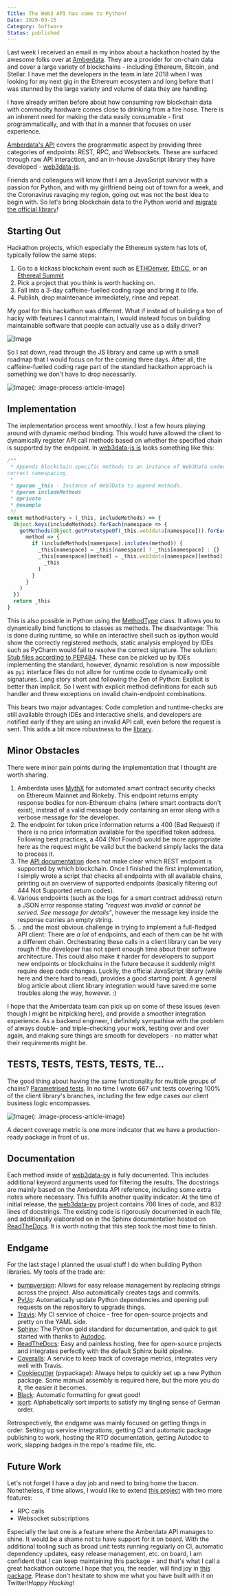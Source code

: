 ```yaml
---
Title: The Web3 API has come to Python!
Date: 2020-03-15
Category: Software
Status: published
---
```


Last week I received an email in my inbox about a hackathon hosted by the awesome folks over at [Amberdata](http://amberdata.io/). They are a provider for on-chain data and cover a large variety of blockchains - including Ethereum, Bitcoin, and Stellar. I have met the developers in the team in late 2018 when I was looking for my next gig in the Ethereum ecosystem and long before that I was stunned by the large variety and volume of data they are handling.

I have already written before about how consuming raw blockchain data with commodity hardware comes close to drinking from a fire hose. There is an inherent need for making the data easily consumable - first programmatically, and with that in a manner that focuses on user experience.

[Amberdata's API](https://docs.amberdata.io/reference#reference-getting-started) covers the programmatic aspect by providing three categories of endpoints: REST, RPC, and Websockets. These are surfaced through raw API interaction, and an in-house JavaScript library they have developed - [web3data-js](https://github.com/web3data/web3data-js).

Friends and colleagues will know that I am a JavaScript survivor with a passion for Python, and with my girlfriend being out of town for a week, and the Coronavirus ravaging my region, going out was not the best idea to begin with. So let's bring blockchain data to the Python world and [migrate the official library](https://github.com/dmuhs/web3data-py)!

## Starting Out

Hackathon projects, which especially the Ethereum system has lots of, typically follow the same steps:

1. Go to a kickass blockchain event such as [ETHDenver](https://www.ethdenver.com/), [EthCC](http://ethcc.io/), or an [Ethereal Summit](https://www.etherealsummit.com/)
2. Pick a project that you think is worth hacking on.
3. Fall into a 3-day caffeine-fuelled coding rage and bring it to life.
4. Publish, drop maintenance immediately, rinse and repeat.

My goal for this hackathon was different. What if instead of building a ton of hacky with features I cannot maintain, I would instead focus on building maintainable software that people can actually use as a daily driver?

![Image](https://i.imgflip.com/3soerm.jpg)

So I sat down, read through the JS library and came up with a small roadmap that I would focus on for the coming three days. After all, the caffeine-fuelled coding rage part of the standard hackathon approach is something we don't have to drop necessarily.

![Image]({attach}screenshot-from-2020-03-15-13-58-11.png){: .image-process-article-image}

## Implementation

The implementation process went smoothly. I lost a few hours playing around with dynamic method binding. This would have allowed the client to dynamically register API call methods based on whether the specified chain is supported by the endpoint. In [web3data-js is](https://github.com/web3data/web3data-js/blob/master/src/utils.js#L141) looks something like this:

```js
/**
 * Appends blockchain specific methods to an instance of Web3Data under it's
correct namespacing.
 *
 * @param _this - Instance of Web3Data to append methods.
 * @param includeMethods
 * @private
 * @example
 */
const methodFactory = (_this, includeMethods) => {
  Object.keys(includeMethods).forEach(namespace => {
    getMethods(Object.getPrototypeOf(_this.web3data[namespace])).forEach(
      method => {
        if (includeMethods[namespace].includes(method)) {
          _this[namespace] = _this[namespace] ? _this[namespace] : {}
          _this[namespace][method] = _this.web3data[namespace][method].bind(
            _this
          )
        }
      }
    )
  })
  return _this
}
```

This is also possible in Python using the [MethodType](https://docs.python.org/3/library/types.html#types.MethodType) class. It allows you to dynamically bind functions to classes as methods. The disadvantage: This is done during runtime, so while an interactive shell such as ipython would show the correctly registered methods, static analysis employed by IDEs such as PyCharm would fail to resolve the correct signature. The solution: [Stub files according to PEP484](https://www.python.org/dev/peps/pep-0484/#stub-files). These can be picked up by IDEs implementing the standard, however, dynamic resolution is now impossible as `pyi` interface files do not allow for runtime code to dynamically omit signatures. Long story short and following the Zen of Python: Explicit is better than implicit. So I went with explicit method definitions for each sub handler and threw exceptions on invalid chain-endpoint combinations.

This bears two major advantages: Code completion and runtime-checks are still available through IDEs and interactive shells, and developers are notified early if they are using an invalid API call, even before the request is sent. This adds a bit more robustness to the [library](https://github.com/dmuhs/web3data-py).

## Minor Obstacles

There were minor pain points during the implementation that I thought are worth sharing.

1. Amberdata uses [MythX](https://mythx.io/) for automated smart contract security checks on Ethereum Mainnet and Rinkeby. This endpoint returns empty response bodies for non-Ethereum chains (where smart contracts don't exist), instead of a valid message body containing an error along with a verbose message for the developer.
2. The endpoint for token price information returns a 400 (Bad Request) if there is no price information available for the specified token address. Following best practices, a 404 (Not Found) would be more appropriate here as the request might be valid but the backend simply lacks the data to process it.
3. The [API documentation](https://docs.amberdata.io/reference) does not make clear which REST endpoint is supported by which blockchain. Once I finished the first implementation, I simply wrote a script that checks all endpoints with all available chains, printing out an overview of supported endpoints (basically filtering out 444 Not Supported return codes).
4. Various endpoints (such as the logs for a smart contract address) return a JSON error response stating *"request was invalid or cannot be served. See message for details"*, however the message key inside the response carries an empty string.
5. .. and the most obvious challenge in trying to implement a full-fledged API client: There are *a lot* of endpoints, and each of them can be hit with a different chain. Orchestrating these calls in a client library can be very rough if the developer has not spent enough time about their software architecture. This could also make it harder for developers to support new endpoints or blockchains in the future because it suddenly might require deep code changes. Luckily, the official JavaScript library (while here and there hard to read), provides a good starting point. A general blog article about client library integration would have saved me some troubles along the way, however. :)

I hope that the Amberdata team can pick up on some of these issues (even though I might be nitpicking here), and provide a smoother integration experience. As a backend engineer, I definitely sympathise with the problem of always double- and triple-checking your work, testing over and over again, and making sure things are smooth for developers - no matter what their requirements might be.

## TESTS, TESTS, TESTS, TESTS, TE...

The good thing about having the same functionality for multiple groups of chains? [Parametrised tests](http://doc.pytest.org/en/latest/example/parametrize.html). In no time I wrote 667 unit tests covering 100% of the client library's branches, including the few edge cases our client business logic encompasses.

![Image]({attach}screenshot-from-2020-03-15-14-31-30.png){: .image-process-article-image}

A decent coverage metric is one more indicator that we have a production-ready package in front of us.

## Documentation

Each method inside of [web3data-py](https://github.com/dmuhs/web3data-py) is fully documented. This includes additional keyword arguments used for filtering the results. The docstrings are mainly based on the Amberdata API reference, including some extra notes where necessary. This fulfills another quality indicator: At the time of initial release, the [web3data-py](https://github.com/dmuhs/web3data-py) project contains 706 lines of code, and 832 lines of docstrings. The existing code is rigorously documented in each file, and additionally elaborated on in the Sphinx documentation hosted on [ReadTheDocs](https://web3data-py.readthedocs.io/). It is worth noting that this step took the most time to finish.

## Endgame

For the last stage I planned the usual stuff I do when building Python libraries. My tools of the trade are:

- [bumpversion](https://pypi.org/project/bumpversion/): Allows for easy release management by replacing strings across the project. Also automatically creates tags and commits.
- [PyUp](https://pyup.io/): Automatically update Python dependencies and opening pull requests on the repository to upgrade things.
- [Travis](https://travis-ci.org/): My CI service of choice - free for open-source projects and pretty on the YAML side.
- [Sphinx](https://www.sphinx-doc.org/): The Python gold standard for documentation, and quick to get started with thanks to [Autodoc](https://www.sphinx-doc.org/en/master/usage/extensions/autodoc.html).
- [ReadTheDocs](https://web3data-py.readthedocs.org/): Easy and painless hosting, free for open-source projects and integrates perfectly with the default Sphinx build pipeline.
- [Coveralls](https://coveralls.io/github/dmuhs/web3data-py): A service to keep track of coverage metrics, integrates very well with Travis.
- [Cookiecutter](https://github.com/audreyr/cookiecutter-pypackage) (pypackage): Always helps to quickly set up a new Python package. Some manual assembly is required here, but the more you do it, the easier it becomes.
- [Black](https://github.com/psf/black): Automatic formatting for great good!
- [isort](https://github.com/psf/black): Alphabetically sort imports to satisfy my tingling sense of German order.

Retrospectively, the endgame was mainly focused on getting things in order. Setting up service integrations, getting CI and automatic package publishing to work, hosting the RTD documentation, getting Autodoc to work, slapping badges in the repo's readme file, etc.

## Future Work

Let's not forget I have a day job and need to bring home the bacon. Nonetheless, if time allows, I would like to extend [this project](https://github.com/dmuhs/web3data-py) with two more features:

- RPC calls
- Websocket subscriptions

Especially the last one is a feature where the Amberdata API manages to shine. It would be a shame not to have support for it on board. With the additional tooling such as broad unit tests running regularly on CI, automatic dependency updates, easy release management, etc. on board, I am confident that I can keep maintaining this package - and that's what I call a great hackathon outcome.I hope that you, the reader, will find joy in [this package](https://pypi.org/project/web3data/). Please don't hesitate to show me what you have built with it on Twitter!*Happy Hacking!*
